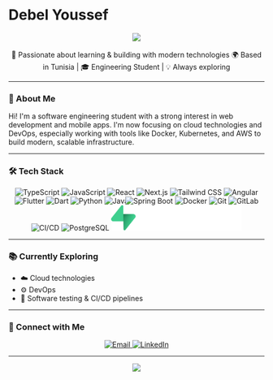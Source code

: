 # Debel Youssef

<!-- Header -->
<p align="center">
  <img src="https://capsule-render.vercel.app/api?type=waving&color=0:06B6D4,100:3B82F6&height=200&section=header&text=Hi%20there!%20I'm%20a%20Software%20Engineering%20Student%20👨‍💻&fontSize=28&fontColor=ffffff"/>
</p>

<p align="center">
  🚀 Passionate about learning & building with modern technologies  
  🌍 Based in Tunisia | 🎓 Engineering Student | 💡 Always exploring
</p>

---

### 🧠 About Me

Hi! I'm a software engineering student with a strong interest in web development and mobile apps. I'm now focusing on cloud technologies and DevOps, especially working with tools like Docker, Kubernetes, and AWS to build modern, scalable infrastructure.

---

### 🛠️ Tech Stack

<p align="center">
  <!-- Languages & Frontend -->
  <img src="https://cdn.jsdelivr.net/gh/devicons/devicon/icons/typescript/typescript-original.svg" height="50" alt="TypeScript" />
  <img src="https://cdn.jsdelivr.net/gh/devicons/devicon/icons/javascript/javascript-original.svg" height="50" alt="JavaScript" />
  <img src="https://cdn.jsdelivr.net/gh/devicons/devicon/icons/react/react-original.svg" height="50" alt="React" />
  <img src="https://cdn.jsdelivr.net/gh/devicons/devicon/icons/nextjs/nextjs-original.svg" height="50" alt="Next.js" />
  <img src="https://raw.githubusercontent.com/tailwindlabs/tailwindcss/master/.github/logo-light.svg" height="50" alt="Tailwind CSS" />
  <img src="https://cdn.jsdelivr.net/gh/devicons/devicon/icons/angularjs/angularjs-original.svg" height="50" alt="Angular" />

  <!-- Mobile & Backend -->
  <img src="https://cdn.jsdelivr.net/gh/devicons/devicon/icons/flutter/flutter-original.svg" height="50" alt="Flutter" />
  <img src="https://cdn.jsdelivr.net/gh/devicons/devicon/icons/dart/dart-original.svg" height="50" alt="Dart" />
  <img src="https://cdn.jsdelivr.net/gh/devicons/devicon/icons/python/python-original.svg" height="50" alt="Python" />
  <img src="https://cdn.jsdelivr.net/gh/devicons/devicon/icons/java/java-original.svg" height="50" alt="Java" />
  <img src="https://upload.wikimedia.org/wikipedia/commons/4/44/Spring_Framework_Logo_2018.svg" height="50" alt="Spring Boot" style="margin-left:-10px" />

  <!-- DevOps & Tools -->
  <img src="https://cdn.jsdelivr.net/gh/devicons/devicon/icons/docker/docker-original.svg" height="50" alt="Docker" />
  <img src="https://cdn.jsdelivr.net/gh/devicons/devicon/icons/git/git-original.svg" height="50" alt="Git" />
  <img src="https://cdn.jsdelivr.net/gh/devicons/devicon/icons/gitlab/gitlab-original.svg" height="50" alt="GitLab" />
  <img src="https://cdn-icons-png.flaticon.com/512/1183/1183672.png" height="50" alt="CI/CD" />

  <!-- Databases -->
  <img src="https://cdn.jsdelivr.net/gh/devicons/devicon/icons/postgresql/postgresql-original.svg" height="50" alt="PostgreSQL" />
  <img src="https://raw.githubusercontent.com/supabase/supabase/master/apps/www/public/images/logo-dark.png" height="50" alt="Supabase" />
</p>



---

### 📚 Currently Exploring

- ☁️ Cloud technologies   
- ⚙️ DevOps
- 🧪 Software testing & CI/CD pipelines

 


---

### 🤝 Connect with Me

<p align="center">
  <a href="mailto:youssef.debel3318@istic.ucar.tn" target="_blank" rel="noopener noreferrer">
    <img src="https://img.shields.io/badge/Gmail-D14836?style=for-the-badge&logo=gmail&logoColor=white" alt="Email" />
  </a>
  <a href="https://www.linkedin.com/in/youssef-debel-956a5a298" target="_blank" rel="noopener noreferrer">
    <img src="https://img.shields.io/badge/LinkedIn-0077B5?style=for-the-badge&logo=linkedin&logoColor=white" alt="LinkedIn" />
  </a>
</p>

---

<p align="center">
  <img src="https://capsule-render.vercel.app/api?type=waving&color=0:3B82F6,100:06B6D4&height=120&section=footer"/>
</p>
